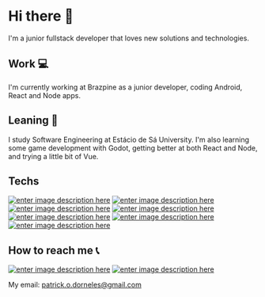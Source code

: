 # Hi there 👋
I'm a junior fullstack developer that loves new solutions and technologies.
## Work 💻
I'm currently working at Brazpine as a junior developer, coding Android, React and Node apps.
## Leaning 📕
I study Software Engineering at Estácio de Sá University. I'm also learning some game development with Godot, getting better at both React and Node, and trying a little bit of Vue.
## Techs
[![enter image description here](https://img.shields.io/badge/-React-6BDBFA?style=for-the-badge&logo=React&logoColor=white)](https://reactjs.org/)
[![enter image description here](https://img.shields.io/badge/-NextJS-000000?style=for-the-badge&logo=Next.JS&logoColor=white)](https://nextjs.org/)
[![enter image description here](https://img.shields.io/badge/-Vue-63B883?style=for-the-badge&logo=Vue.JS&logoColor=white)](https://vuejs.org/)
[![enter image description here](https://img.shields.io/badge/-NodeJS-339933?style=for-the-badge&logo=Node.JS&logoColor=white)](https://nodejs.org/en/)
[![enter image description here](https://img.shields.io/badge/-NestJS-E3524D?style=for-the-badge&logo=NestJS&logoColor=white)](https://nestjs.com/)
[![enter image description here](https://img.shields.io/badge/-Prisma-11354A?style=for-the-badge&logo=Prisma&logoColor=white)](https://www.prisma.io/)
[![enter image description here](https://img.shields.io/badge/-Typescript-3179C7?style=for-the-badge&logo=Typescript&logoColor=white)](https://www.typescriptlang.org/)
## How to reach me 📞
[![enter image description here](https://img.shields.io/badge/-Linkedin-1467C3?style=for-the-badge&logo=Linkedin&logoColor=white)](https://www.linkedin.com/public-profile/in/patrick-dorneles-922632162/)
[![enter image description here](https://img.shields.io/badge/-Facebook-1876F3?style=for-the-badge&logo=Facebook&logoColor=white)](https://www.facebook.com/people/Patrick-Dorneles/100072043064054/)

My email: patrick.o.dorneles@gmail.com

<!--
**PatrickDorneles/PatrickDorneles** is a ✨ _special_ ✨ repository because its `README.md` (this file) appears on your GitHub profile.

Here are some ideas to get you started:

- 🔭 I’m currently working on ...
- 🌱 I’m currently learning ...
- 👯 I’m looking to collaborate on ...
- 🤔 I’m looking for help with ...
- 💬 Ask me about ...
- 📫 How to reach me: ...
- 😄 Pronouns: ...
- ⚡ Fun fact: ...
-->
